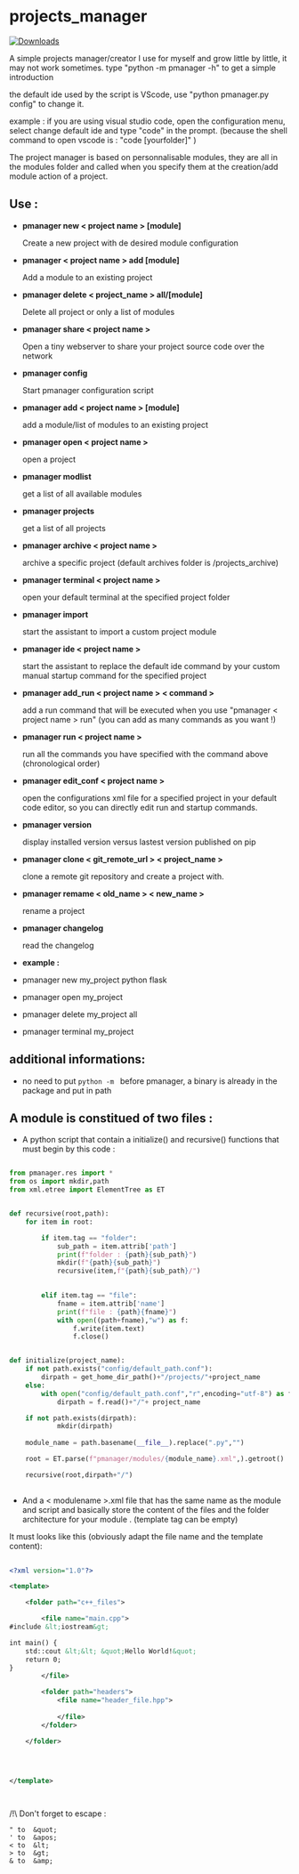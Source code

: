 # projects_manager

[![Downloads](https://static.pepy.tech/personalized-badge/projects-manager?period=total&units=none&left_color=black&right_color=blue&left_text=Downloads%20with%20pip)](https://pypi.org/project/projects-manager/)


A simple projects manager/creator I use for myself and grow little by little, it may not work sometimes.
type "python -m pmanager -h" to get a simple introduction

the default ide used by the script is VScode, use "python pmanager.py config" to change it.

example :
if you are using visual studio code, open the  configuration menu, select change default ide and type "code" in the prompt. 
(because the shell command to open vscode is : "code [yourfolder]" )

The project manager is based on personnalisable modules, they are all in the modules folder and called when you specify them at the creation/add module action of a project.

## Use :


- **pmanager new < project name > [module]**
    
    Create a new project with de desired module configuration



- **pmanager < project name > add [module]**
    
    
    Add a module to an existing project



- **pmanager delete < project_name > all/[module]**
    
    
    Delete all project or only a list of modules



- **pmanager share < project name >**
    
    
    Open a tiny webserver to share your project source code over
    the network



- **pmanager config**


    Start pmanager configuration script



- **pmanager add < project name > [module]**
    
    
    add a module/list of modules to an existing project


- **pmanager open < project name >**


    open a project


- **pmanager modlist**


    get a list of all available modules


- **pmanager projects**


    get a list of all projects


- **pmanager archive < project name >**


    archive a specific project 
    (default archives folder is <user home directory>/projects_archive)


- **pmanager terminal < project name >**


    open your default terminal at the specified project folder

- **pmanager import**


    start the assistant to import a custom project module

- **pmanager ide < project name >**

    
    start the assistant to replace the default ide command by your custom manual startup command for the specified project

- **pmanager add_run < project name > < command >**


    add a run command that will be executed when you use "pmanager < project name > run"
    (you can add as many commands as you want !)

- **pmanager run < project name >**
    

    run all the commands you have specified with the command above (chronological order)


- **pmanager edit_conf < project name >**

    open the configurations xml file for a specified project in your default code editor, so you can directly edit run and startup commands.


- **pmanager version**

    display installed version versus lastest version published on pip


- **pmanager clone < git_remote_url > < project_name >**

    clone a remote git repository and create a project with.


- **pmanager remame < old_name > < new_name >**

    rename a project

- **pmanager changelog**

    read the changelog


- **example :**

  
- pmanager new my_project python flask
  

- pmanager open my_project
  

- pmanager delete my_project all
  

- pmanager terminal my_project

  
## additional informations:

- no need to put ``python -m `` before pmanager, a binary is already in the package and put in path


## A module is constitued of two files :

- A python script that contain a initialize()  and recursive() functions that must begin by this code :


```python

from pmanager.res import *
from os import mkdir,path
from xml.etree import ElementTree as ET


def recursive(root,path):
    for item in root:

        if item.tag == "folder":
            sub_path = item.attrib['path']
            print(f"folder : {path}{sub_path}")
            mkdir(f"{path}{sub_path}")
            recursive(item,f"{path}{sub_path}/")

            
        elif item.tag == "file":
            fname = item.attrib['name']
            print(f"file : {path}{fname}")
            with open((path+fname),"w") as f:
                f.write(item.text)
                f.close()


def initialize(project_name):
    if not path.exists("config/default_path.conf"):
        dirpath = get_home_dir_path()+"/projects/"+project_name
    else:
        with open("config/default_path.conf","r",encoding="utf-8") as f:
            dirpath = f.read()+"/"+ project_name

    if not path.exists(dirpath):
            mkdir(dirpath)
        
    module_name = path.basename(__file__).replace(".py","")

    root = ET.parse(f"pmanager/modules/{module_name}.xml",).getroot()

    recursive(root,dirpath+"/")
    


 ```



- And a < modulename >.xml file that has the same name as the module and script and basically store the content of the files and the folder architecture for your module . (template tag can be empty)

It must looks like this (obviously adapt the file name and the template content):


```xml
    
<?xml version="1.0"?>

<template>

    <folder path="c++_files">

        <file name="main.cpp">
#include &lt;iostream&gt;

int main() {
    std::cout &lt;&lt; &quot;Hello World!&quot;
    return 0;
}
        </file>

        <folder path="headers">
            <file name="header_file.hpp">
            
            </file>
        </folder>

    </folder>




</template>

    
```

/!\ Don't forget to escape :

```
" to  &quot;
' to  &apos;
< to  &lt;
> to  &gt;
& to  &amp;

```




